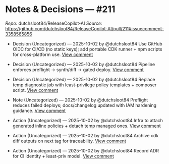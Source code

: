 # Notes & Decisions — #211

_Repo:_ dutchsloot84/ReleaseCopilot-AI
_Source:_ https://github.com/dutchsloot84/ReleaseCopilot-AI/pull/211#issuecomment-3358565856

- Decision (Uncategorized) — 2025-10-02 by @dutchsloot84
  Use GitHub OIDC for CI/CD (no static keys); add portable CDK runner + npm scripts for cross-platform use.
  [View comment](https://github.com/dutchsloot84/ReleaseCopilot-AI/pull/211#issuecomment-3358565856) <!-- digest:64f6206a6c2fa09b4c79638672a6e38ac9fa98a66001d58530f9c905ca82adf0 -->

- Decision (Uncategorized) — 2025-10-02 by @dutchsloot84
  Pipeline enforces preflight → synth/diff → gated deploy.
  [View comment](https://github.com/dutchsloot84/ReleaseCopilot-AI/pull/211#issuecomment-3358565856) <!-- digest:03015bb4d896d67e5ed88e6705bf1b8a8fdfc5511ec36da25573c1b02df2a91c -->

- Decision (Uncategorized) — 2025-10-02 by @dutchsloot84
  Replace temp diagnostic job with least-privilege policy templates + composer script.
  [View comment](https://github.com/dutchsloot84/ReleaseCopilot-AI/pull/211#issuecomment-3358565856) <!-- digest:227b8655565af7b37ae702be84bee234599f6a5d2fd648fa2986db11a807251f -->

- Note (Uncategorized) — 2025-10-02 by @dutchsloot84
  Preflight reduces failed deploys; docs/changelog updated with IAM hardening guidance.
  [View comment](https://github.com/dutchsloot84/ReleaseCopilot-AI/pull/211#issuecomment-3358565856) <!-- digest:62114cb784ef0786a69838798e1f97379717a6fdd362a66d59429c889c3aaa82 -->

- Action (Uncategorized) — 2025-10-02 by @dutchsloot84
  Infra to attach generated inline policies + detach temp managed ones.
  [View comment](https://github.com/dutchsloot84/ReleaseCopilot-AI/pull/211#issuecomment-3358565856) <!-- digest:afce42535d0d18e9d3090dc620fd31dec2ff5822864b9f8fa324262be2b7f163 -->

- Action (Uncategorized) — 2025-10-02 by @dutchsloot84
  Archive cdk diff outputs on next tag for traceability.
  [View comment](https://github.com/dutchsloot84/ReleaseCopilot-AI/pull/211#issuecomment-3358565856) <!-- digest:f021f0e0f13b434509964cf6cf68c3f6240475b132032aa26dcd30e918e3b3d5 -->

- Action (Uncategorized) — 2025-10-02 by @dutchsloot84
  Record ADR for CI identity + least-priv model.
  [View comment](https://github.com/dutchsloot84/ReleaseCopilot-AI/pull/211#issuecomment-3358565856) <!-- digest:ab1f04bd1ae37b31be218d68b7d6ddf3e85e5926011b069fc2e28b39127c5828 -->
